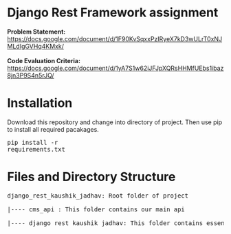 # Django Rest Framework assignment
**Problem Statement:** https://docs.google.com/document/d/1F90KvSqxxPzIRyeX7kD3wULrT0xNJMLdIgGVHq4KMxk/ 
<br><br>**Code Evaluation Criteria:** https://docs.google.com/document/d/1yA7S1w62iJFJpXQRsHHMfUEbs1ibaz8jn3P9S4n5rJQ/

# Installation
Download this repository and change into directory of project. Then use pip to install all required pacakages. <pre>pip install -r requirements.txt</pre>

# Files and Directory Structure
<pre>
django_rest_kaushik_jadhav: Root folder of project

|---- cms_api : This folder contains our main api

|---- django_rest_kaushik_jadhav: This folder contains essential settings and configuration files of project.
</pre>
